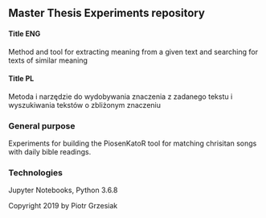 ## Master Thesis Experiments repository

#### Title ENG
Method and tool for extracting meaning from a given text and searching for texts of similar meaning
#### Title PL
Metoda i narzędzie do wydobywania znaczenia z zadanego tekstu i wyszukiwania tekstów o zbliżonym znaczeniu

### General purpose
Experiments for building the PiosenKatoR tool for matching chrisitan songs with daily bible readings.

### Technologies
Jupyter Notebooks, Python 3.6.8

Copyright 2019 by Piotr Grzesiak
